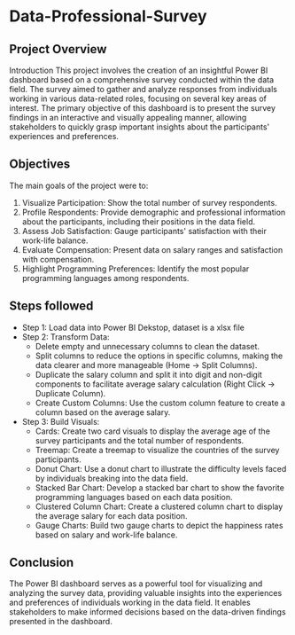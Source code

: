 # Data-Professional-Survey

## Project Overview

Introduction
This project involves the creation of an insightful Power BI dashboard based on a comprehensive survey conducted within the data field. The survey aimed to gather and analyze responses from individuals working in various data-related roles, focusing on several key areas of interest. The primary objective of this dashboard is to present the survey findings in an interactive and visually appealing manner, allowing stakeholders to quickly grasp important insights about the participants' experiences and preferences.

## Objectives

The main goals of the project were to:

1. Visualize Participation: Show the total number of survey respondents.
2. Profile Respondents: Provide demographic and professional information about the participants, including their positions in the data field.
3. Assess Job Satisfaction: Gauge participants' satisfaction with their work-life balance.
4. Evaluate Compensation: Present data on salary ranges and satisfaction with compensation.
5. Highlight Programming Preferences: Identify the most popular programming languages among respondents.


## Steps followed

* Step 1: Load data into Power BI Dekstop, dataset is a xlsx file
* Step 2: Transform Data:
  + Delete empty and unnecessary columns to clean the dataset.
  + Split columns to reduce the options in specific columns, making the data clearer and more manageable (Home -> Split Columns).
  + Duplicate the salary column and split it into digit and non-digit components to facilitate average salary calculation (Right Click -> 
    Duplicate Column).
  + Create Custom Columns: Use the custom column feature to create a column based on the average salary.
* Step 3: Build Visuals:
  + Cards: Create two card visuals to display the average age of the survey participants and the total number of respondents.
  + Treemap: Create a treemap to visualize the countries of the survey participants.
  + Donut Chart: Use a donut chart to illustrate the difficulty levels faced by individuals breaking into the data field.
  + Stacked Bar Chart: Develop a stacked bar chart to show the favorite programming languages based on each data position.
  + Clustered Column Chart: Create a clustered column chart to display the average salary for each data position.
  + Gauge Charts: Build two gauge charts to depict the happiness rates based on salary and work-life balance.



## Conclusion

The Power BI dashboard serves as a powerful tool for visualizing and analyzing the survey data, providing valuable insights into the experiences and preferences of individuals working in the data field. It enables stakeholders to make informed decisions based on the data-driven findings presented in the dashboard.




















